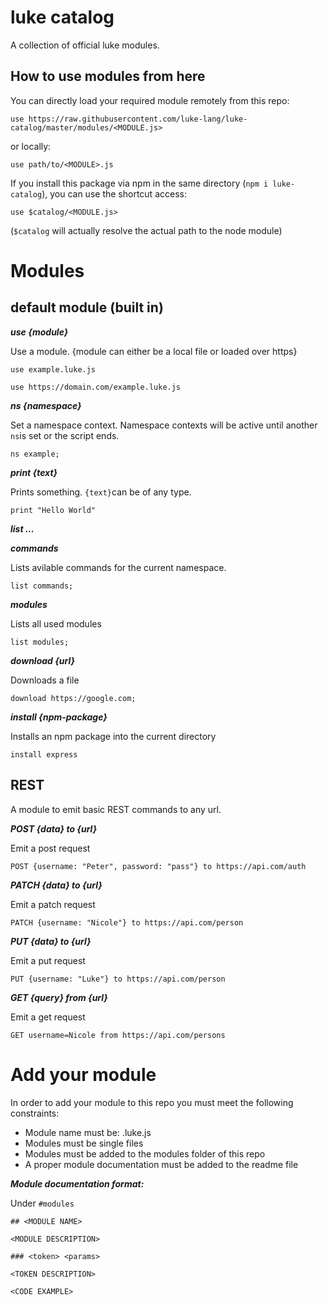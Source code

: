 # luke catalog

A collection of official luke modules.

## How to use modules from here


You can directly load your required module remotely from this repo:

```luke
use https://raw.githubusercontent.com/luke-lang/luke-catalog/master/modules/<MODULE.js>
```

or locally:

```luke
use path/to/<MODULE>.js
```

If you install this package via npm in the same directory (`npm i luke-catalog`), you can use the shortcut access:

```luke
use $catalog/<MODULE.js>
```

(`$catalog` will actually resolve the actual path to the node module)

# Modules

## default module (built in)

***use {module}***

Use a module. {module can either be a local file or loaded over https}

```luke
use example.luke.js

use https://domain.com/example.luke.js
```

***ns {namespace}***

Set a namespace context. Namespace contexts will be active until another `ns`is set or the script ends.

```luke
ns example;
```

***print {text}***

Prints something. `{text}`can be of any type.

```luke
print "Hello World"
```

***list ...***

***commands***

Lists avilable commands for the current namespace.

```luke
list commands;
```

***modules***

Lists all used modules

```luke
list modules;
```


***download {url}***

Downloads a file

```luke
download https://google.com;
```

***install {npm-package}***

Installs an npm package into the current directory

```luke
install express
```



## REST

A module to emit basic REST commands to any url.


***POST {data} to {url}***

Emit a post request

```luke
POST {username: "Peter", password: "pass"} to https://api.com/auth
```

***PATCH {data} to {url}***

Emit a patch request

```luke
PATCH {username: "Nicole"} to https://api.com/person
```

***PUT {data} to {url}***

Emit a put request

```luke
PUT {username: "Luke"} to https://api.com/person
```

***GET {query} from {url}***

Emit a get request

```luke
GET username=Nicole from https://api.com/persons
```




# Add your module

In order to add your module to this repo you must meet the following constraints:

* Module name must be: <MODULENAME>.luke.js
* Modules must be single files
* Modules must be added to the modules folder of this repo
* A proper module documentation must be added to the readme file

***Module documentation format:***

Under `#modules`

```
## <MODULE NAME>

<MODULE DESCRIPTION>

### <token> <params>

<TOKEN DESCRIPTION>

<CODE EXAMPLE>
```
